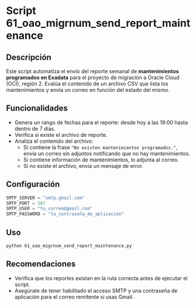 # Script 61_oao_migrnum_send_report_maintenance

## Descripción

Este script automatiza el envío del reporte semanal de **mantenimientos programados en Exadata** para el proyecto de migración a Oracle Cloud (OCI), región 2. Evalúa el contenido de un archivo CSV que lista los mantenimientos y envía un correo en función del estado del mismo.

## Funcionalidades

- Genera un rango de fechas para el reporte: desde hoy a las 19:00 hasta dentro de 7 días.
- Verifica si existe el archivo de reporte.
- Analiza el contenido del archivo:
  - Si contiene la frase `"No existen mantenimientos programados."`, envía un correo sin adjuntos notificando que no hay mantenimientos.
  - Si contiene información de mantenimientos, lo adjunta al correo.
  - Si no existe el archivo, envía un mensaje de error.

## Configuración

```python
SMTP_SERVER = "smtp.gmail.com"
SMTP_PORT = 587
SMTP_USER = "tu_correo@gmail.com"
SMTP_PASSWORD = "tu_contraseña_de_aplicación"
```

## Uso

```bash
python 61_oao_migrnum_send_report_maintenance.py
```

## Recomendaciones

* Verifica que los reportes existan en la ruta correcta antes de ejecutar el script.
* Asegúrate de tener habilitado el acceso SMTP y una contraseña de aplicación para el correo remitente si usas Gmail.